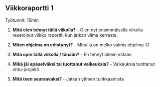 ## Viikkoraportti 1

Työtunnit: 15min

1. **Mitä olen tehnyt tällä viikolla?** - Olen nyt ensimmäisellä viikolla resetoinut viikko raportit, kun jatkan viime kerrasta.

2. **Miten ohjelma on edistynyt?** - Minulla on melko valmis ohjelma :D

3. **Mitä opin tällä viikolla / tänään?** - En tehnyt oikein mitään

4. **Mikä jäi epäselväksi tai tuottanut vaikeuksia?** -  Vaikeuksia tuottanut ohtu-projekti

5. **Mitä teen seuraavaksi?** - Jatkan ytimen tunkkaamista

